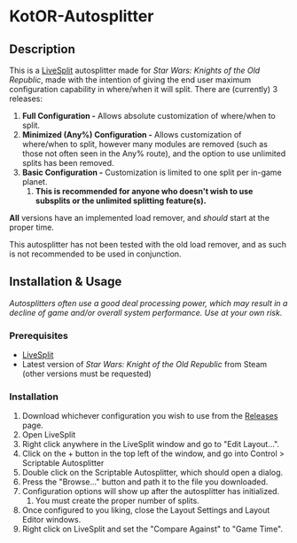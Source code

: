 # KotOR-Autosplitter

## Description
This is a [LiveSplit](https://livesplit.org/) autosplitter made for *Star Wars: Knights of the Old Republic*, made with the intention of giving the end user maximum configuration capability in where/when it will split. There are (currently) 3 releases:
1. **Full Configuration -** Allows absolute customization of where/when to split.
2. **Minimized (Any%) Configuration -** Allows customization of where/when to split, however many modules are removed (such as those not often seen in the Any% route), and the option to use unlimited splits has been removed.
3. **Basic Configuration -** Customization is limited to one split per in-game planet.
    1. **This is recommended for anyone who doesn't wish to use subsplits or the unlimited splitting feature(s).**

**All** versions have an implemented load remover, and *should* start at the proper time.

This autosplitter has not been tested with the old load remover, and as such is not recommended to be used in conjunction.

## Installation & Usage
*Autosplitters often use a good deal processing power, which may result in a decline of game and/or overall system performance. Use at your own risk.*

### Prerequisites
- [LiveSplit](https://livesplit.org/)
- Latest version of  *Star Wars: Knight of the Old Republic* from Steam (other versions must be requested)

### Installation
1. Download whichever configuration you wish to use from the [Releases](https://github.com/x-e-r-o/KotOR-Autosplitter/releases) page.
2. Open LiveSplit
3. Right click anywhere in the LiveSplit window and go to "Edit Layout...".
4. Click on the + button in the top left of the window, and go into Control > Scriptable Autosplitter
5. Double click on the Scriptable Autosplitter, which should open a dialog.
6. Press the "Browse..." button and path it to the file you downloaded.
7. Configuration options will show up after the autosplitter has initialized.
    1. You must create the proper number of splits.
8. Once configured to you liking, close the Layout Settings and Layout Editor windows.
9. Right click on LiveSplit and set the "Compare Against" to "Game Time".
